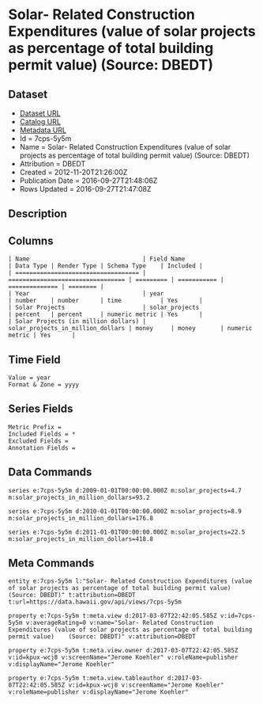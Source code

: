 # Solar- Related Construction Expenditures (value of solar projects as percentage of total building permit value) (Source: DBEDT)

## Dataset

* [Dataset URL](https://data.hawaii.gov/api/views/7cps-5y5m/rows.json?max_rows=100)
* [Catalog URL](https://catalog.data.gov/dataset/solar-related-construction-projects-based-on-percent-of-total-construction-expenditures-so-54d17)
* [Metadata URL](https://data.hawaii.gov/api/views/7cps-5y5m)
* Id = 7cps-5y5m
* Name = Solar- Related Construction Expenditures (value of solar projects as percentage of total building permit value) (Source: DBEDT)
* Attribution = DBEDT
* Created = 2012-11-20T21:26:00Z
* Publication Date = 2016-09-27T21:48:06Z
* Rows Updated = 2016-09-27T21:47:08Z

## Description



## Columns

```ls
| Name                                | Field Name                        | Data Type | Render Type | Schema Type    | Included | 
| =================================== | ================================= | ========= | =========== | ============== | ======== | 
| Year                                | year                              | number    | number      | time           | Yes      | 
| Solar Projects                      | solar_projects                    | percent   | percent     | numeric metric | Yes      | 
| Solar Projects (in million dollars) | solar_projects_in_million_dollars | money     | money       | numeric metric | Yes      | 
```

## Time Field

```ls
Value = year
Format & Zone = yyyy
```

## Series Fields

```ls
Metric Prefix = 
Included Fields = *
Excluded Fields = 
Annotation Fields = 
```

## Data Commands

```ls
series e:7cps-5y5m d:2009-01-01T00:00:00.000Z m:solar_projects=4.7 m:solar_projects_in_million_dollars=93.2

series e:7cps-5y5m d:2010-01-01T00:00:00.000Z m:solar_projects=8.9 m:solar_projects_in_million_dollars=176.8

series e:7cps-5y5m d:2011-01-01T00:00:00.000Z m:solar_projects=22.5 m:solar_projects_in_million_dollars=418.8
```

## Meta Commands

```ls
entity e:7cps-5y5m l:"Solar- Related Construction Expenditures (value of solar projects as percentage of total building permit value)    (Source: DBEDT)" t:attribution=DBEDT t:url=https://data.hawaii.gov/api/views/7cps-5y5m

property e:7cps-5y5m t:meta.view d:2017-03-07T22:42:05.585Z v:id=7cps-5y5m v:averageRating=0 v:name="Solar- Related Construction Expenditures (value of solar projects as percentage of total building permit value)    (Source: DBEDT)" v:attribution=DBEDT

property e:7cps-5y5m t:meta.view.owner d:2017-03-07T22:42:05.585Z v:id=kpux-wcj8 v:screenName="Jerome Koehler" v:roleName=publisher v:displayName="Jerome Koehler"

property e:7cps-5y5m t:meta.view.tableauthor d:2017-03-07T22:42:05.585Z v:id=kpux-wcj8 v:screenName="Jerome Koehler" v:roleName=publisher v:displayName="Jerome Koehler"
```